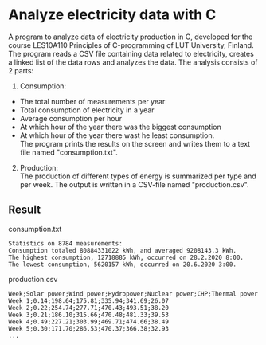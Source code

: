 # Analyze electricity data with C
A program to analyze data of electricity production in C, developed for the course LES10A110 Principles of C-programming of LUT University, Finland.
The program reads a CSV file containing data related to electricity, creates a linked list of the data rows and analyzes the data. The analysis consists of 2 parts:<br>
1. Consumption:<br>
- The total number of measurements per year
- Total consumption of electricity in a year
- Average consumption per hour
- At which hour of the year there was the biggest consumption
- At which hour of the year there wast he least consumption.<br>
The program prints the results on the screen and writes them to a text file named "consumption.txt".<br>
2. Production:<br>
The production of different types of energy is summarized per type and per week. The output is written in a CSV-file named "production.csv".
## Result
consumption.txt
```
Statistics on 8784 measurements:
Consumption totaled 80884331022 kWh, and averaged 9208143.3 kWh.
The highest consumption, 12718885 kWh, occurred on 28.2.2020 8:00.
The lowest consumption, 5620157 kWh, occurred on 20.6.2020 3:00.
```
production.csv
```
Week;Solar power;Wind power;Hydropower;Nuclear power;CHP;Thermal power
Week 1;0.14;198.64;175.81;335.94;341.69;26.07
Week 2;0.22;254.74;277.71;470.43;493.51;38.20
Week 3;0.21;186.10;315.66;470.48;481.33;39.53
Week 4;0.49;227.21;303.99;469.71;474.66;38.49
Week 5;0.30;171.70;286.53;470.37;366.38;32.93
...
```


